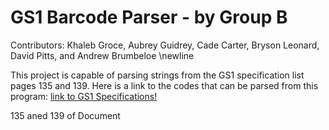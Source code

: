 # GS1 Barcode Parser - by Group B

Contributors: Khaleb Groce, Aubrey Guidrey, Cade Carter, Bryson Leonard, David Pitts, and Andrew Brumbeloe \newline

This project is capable of parsing strings from the GS1 specification list  pages 135 and 139. 
Here is a link to the codes that can be parsed from this program: 
[link to GS1 Specifications!](https://www.gs1.org/docs/barcodes/GS1_General_Specifications.pdf)

135 aned 139
of Document

